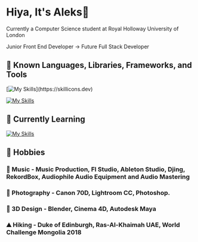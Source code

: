 # Hiya, It's Aleks👋

Currently a Computer Science student at Royal Holloway University of London

Junior Front End Developer -> Future Full Stack Developer

## 💪 Known Languages, Libraries, Frameworks, and Tools

[![My Skills](https://skillicons.dev/icons?i=html,css,js,react,mysql,bootstrap,vite,svelte,maven,nodejs,)](https://skillicons.dev)

[![My Skills](https://skillicons.dev/icons?i=c,eclipse,git,java,py,php,postgres,scala,tailwind,vercel)](https://skillicons.dev)

## 🧠 Currently Learning

[![My Skills](https://skillicons.dev/icons?i=ts,nextjs,nodejs,jquery,angular,sass,vue,docker)](https://skillicons.dev)

## 🏃 Hobbies 

### 🎹 Music - Music Production, Fl Studio, Ableton Studio, Djing, RekordBox, Audiophile Audio Equipment and Audio Mastering 

### 📸 Photography - Canon 70D, Lightroom CC, Photoshop. 

### 🧮 3D Design - Blender, Cinema 4D, Autodesk Maya

### ⛰️ Hiking - Duke of Edinburgh, Ras-Al-Khaimah UAE, World Challenge Mongolia 2018
